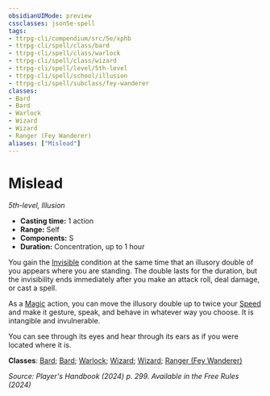 ```yaml
---
obsidianUIMode: preview
cssclasses: json5e-spell
tags:
- ttrpg-cli/compendium/src/5e/xphb
- ttrpg-cli/spell/class/bard
- ttrpg-cli/spell/class/warlock
- ttrpg-cli/spell/class/wizard
- ttrpg-cli/spell/level/5th-level
- ttrpg-cli/spell/school/illusion
- ttrpg-cli/spell/subclass/fey-wanderer
classes:
- Bard
- Bard
- Warlock
- Wizard
- Wizard
- Ranger (Fey Wanderer)
aliases: ["Mislead"]
---
```

# Mislead
*5th-level, Illusion*  


- **Casting time:** 1 action
- **Range:** Self
- **Components:** S
- **Duration:** Concentration, up to 1 hour

You gain the [Invisible](Mechanics/rules/conditions.md#Invisible) condition at the same time that an illusory double of you appears where you are standing. The double lasts for the duration, but the invisibility ends immediately after you make an attack roll, deal damage, or cast a spell.

As a [Magic](Mechanics/rules/actions.md#Magic) action, you can move the illusory double up to twice your [Speed](Mechanics/rules/variant-rules/speed-xphb.md) and make it gesture, speak, and behave in whatever way you choose. It is intangible and invulnerable.

You can see through its eyes and hear through its ears as if you were located where it is.

**Classes**: [Bard](list-spells-classes-bard); [Bard](list-spells-classes-bard); [Warlock](list-spells-classes-warlock); [Wizard](list-spells-classes-wizard); [Wizard](list-spells-classes-wizard); [Ranger (Fey Wanderer)](list-spells-classes-ranger-xphb-fey-wanderer-xphb)

*Source: Player's Handbook (2024) p. 299. Available in the Free Rules (2024)*